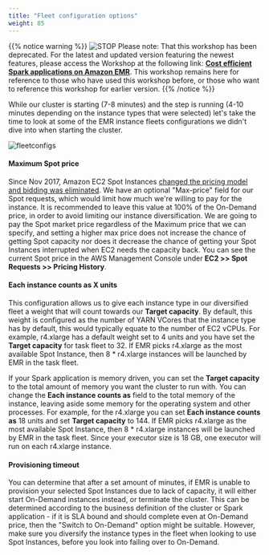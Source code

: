 ```yaml
---
title: "Fleet configuration options"
weight: 85
---
```


{{% notice warning %}}
![STOP](../images/stop_small.png)
Please note: That this workshop has been deprecated. For the latest and updated version featuring the newest features, please access the Workshop at the following link: **[Cost efficient Spark applications on Amazon EMR](https://catalog.us-east-1.prod.workshops.aws/workshops/aaa003a7-9c9e-46ad-af28-477b0d906f47/en-US)**.
This workshop remains here for reference to those who have used this workshop before, or those who want to reference this workshop for earlier version.
{{% /notice %}}


While our cluster is starting (7-8 minutes) and the step is running (4-10 minutes depending on the instance types that were selected) let's take the time to look at some of the EMR instance fleets configurations we didn't dive into when starting the cluster.

![fleetconfigs](/images/running-emr-spark-apps-on-spot/emrinstancefleets-core.png)

#### Maximum Spot price 
Since Nov 2017, Amazon EC2 Spot Instances [changed the pricing model and bidding was eliminated](https://aws.amazon.com/blogs/compute/new-amazon-ec2-spot-pricing/). We have an optional "Max-price" field for our Spot requests, which would limit how much we're willing to pay for the instance. It is recommended to leave this value at 100% of the On-Demand price, in order to avoid limiting our instance diversification. We are going to pay the Spot market price regardless of the Maximum price that we can specify, and setting a higher max price does not increase the chance of getting Spot capacity nor does it decrease the chance of getting your Spot Instances interrupted when EC2 needs the capacity back. You can see the current Spot price in the AWS Management Console under **EC2 >> Spot Requests >> Pricing History**.

#### Each instance counts as X units
 This configuration allows us to give each instance type in our diversified fleet a weight that will count towards our **Target capacity**. By default, this weight is configured as the number of YARN VCores that the instance type has by default, this would typically equate to the number of EC2 vCPUs. For example, r4.xlarge has a default weight set to 4 units and you have set the **Target capacity** for task fleet to 32. If EMR picks r4.xlarge as the most available Spot Instance, then 8 * r4.xlarge instances will be launched by EMR in the task fleet.

If your Spark application is memory driven, you can set the **Target capacity** to the total amount of memory you want the cluster to run with. You can change the **Each instance counts as** field to the total memory of the instance, leaving aside some memory for the operating system and other processes. For example, for the r4.xlarge you can set **Each instance counts as** 18 units and set **Target capacity** to 144.  If EMR picks r4.xlarge as the most available Spot Instance, then 8 * r4.xlarge instances will be launched by EMR in the task fleet. Since your executor size is 18 GB, one executor will run on each r4.xlarge instance.

#### Provisioning timeout
You can determine that after a set amount of minutes, if EMR is unable to provision your selected Spot Instances due to lack of capacity, it will either start On-Demand instances instead, or terminate the cluster. This can be determined according to the business definition of the cluster or Spark application - if it is SLA bound and should complete even at On-Demand price, then the "Switch to On-Demand" option might be suitable. However, make sure you diversify the instance types in the fleet when looking to use Spot Instances, before you look into failing over to On-Demand.